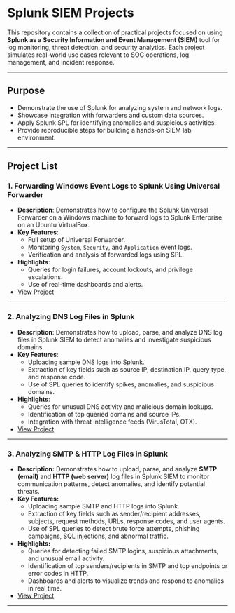 # Splunk SIEM Projects

This repository contains a collection of practical projects focused on using **Splunk as a Security Information and Event Management (SIEM)** tool for log monitoring, threat detection, and security analytics. Each project simulates real-world use cases relevant to SOC operations, log management, and incident response.

---

## Purpose

- Demonstrate the use of Splunk for analyzing system and network logs.
- Showcase integration with forwarders and custom data sources.
- Apply Splunk SPL for identifying anomalies and suspicious activities.
- Provide reproducible steps for building a hands-on SIEM lab environment.

---

## Project List

### 1. **Forwarding Windows Event Logs to Splunk Using Universal Forwarder**
- **Description**: Demonstrates how to configure the Splunk Universal Forwarder on a Windows machine to forward logs to Splunk Enterprise on an Ubuntu VirtualBox.
- **Key Features**:
  - Full setup of Universal Forwarder.
  - Monitoring `System`, `Security`, and `Application` event logs.
  - Verification and analysis of forwarded logs using SPL.
- **Highlights**:
  - Queries for login failures, account lockouts, and privilege escalations.
  - Use of real-time dashboards and alerts.
- [View Project](https://github.com/00112244/splunk_works/blob/main/Forwarding-Windows-Event-Logs-to-Splunk-Using-Universal-Forwarder.md)

---
### 2. **Analyzing DNS Log Files in Splunk**
- **Description**: Demonstrates how to upload, parse, and analyze DNS log files in Splunk SIEM to detect anomalies and investigate suspicious domains.  
- **Key Features**:  
  - Uploading sample DNS logs into Splunk.  
  - Extraction of key fields such as source IP, destination IP, query type, and response code.  
  - Use of SPL queries to identify spikes, anomalies, and suspicious domains.  
- **Highlights**:  
  - Queries for unusual DNS activity and malicious domain lookups.  
  - Identification of top queried domains and source IPs.  
  - Integration with threat intelligence feeds (VirusTotal, OTX).  
- [View Project](https://github.com/00112244/splunk_works/blob/main/Forwarding-Windows-Event-Logs-to-Splunk-Using-Universal-Forwarder.md)
---
### 3. **Analyzing SMTP & HTTP Log Files in Splunk**
- **Description:** Demonstrates how to upload, parse, and analyze **SMTP (email)** and **HTTP (web server)** log files in Splunk SIEM to monitor communication patterns, detect anomalies, and identify potential threats.
- **Key Features:**
  - Uploading sample SMTP and HTTP logs into Splunk.
  - Extraction of key fields such as sender/recipient addresses, subjects, request methods, URLs, response codes, and user agents.
  - Use of SPL queries to detect brute force attempts, phishing campaigns, SQL injections, and abnormal traffic.
- **Highlights:**
  - Queries for detecting failed SMTP logins, suspicious attachments, and unusual email activity.
  - Identification of top senders/recipients in SMTP and top endpoints or error codes in HTTP.
  - Dashboards and alerts to visualize trends and respond to anomalies in real time.
- [View Project](https://github.com/00112244/splunk_works/blob/main/Analyzing-SMTP-and-HTTP-Log-Files-Using-Splunk-SIEM.md)
---


